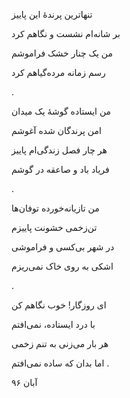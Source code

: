 <!-- 
.. title: تنهاترین پرندهٔ این پاییز
.. slug: tanhatarin-parandeye-in-paeiz
.. date: 2017-12-08 14:46:10 UTC
.. tags: چارپاره
.. category: 
.. link: 
.. description: 
.. type: text
-->

تنهاترین پرندهٔ این پاییز

بر شانه‌ام نشست و نگاهم کرد

من یک چنار خشک فراموشم

رسم زمانه مرده‌گیاهم کرد

.


من ایستاده گوشهٔ یک میدان

امن پرندگان شده آغوشم

هر چار فصل زندگی‌ام پاییز

فریاد باد و صاعقه در گوشم

.


من تازیانه‌خورده توفان‌ها

تن‌زخمی خشونت پاییزم

در شهر بی‌کسی و فراموشی

اشکی به روی خاک نمی‌ریزم

.

ای روزگار! خوب نگاهم کن

با درد ایستاده، نمی‌افتم

هر بار می‌زنی به تنم زخمی

اما بدان که ساده نمی‌افتم
.


آبان ۹۶